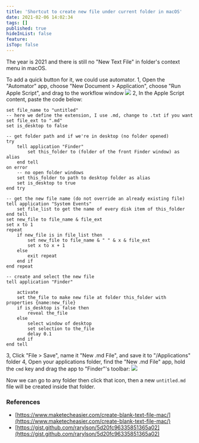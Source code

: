 ```yaml
---
title: 'Shortcut to create new file under current folder in macOS'
date: 2021-02-06 14:02:34
tags: []
published: true
hideInList: false
feature: 
isTop: false
---
```

The year is 2021 and there is still no "New Text File" in folder's context menu in macOS.

To add a quick button for it, we could use automator.
1, Open the "Automator" app, choose "New Document > Application", choose "Run Apple Script", and drag to the workflow window
![](/post-images/1612732417980.png)
2, In the Apple Script content, paste the code below:
```applescript
set file_name to "untitled"
-- here we define the extension, I use .md, change to .txt if you want
set file_ext to ".md"
set is_desktop to false

-- get folder path and if we're in desktop (no folder opened)
try
    tell application "Finder"
        set this_folder to (folder of the front Finder window) as alias
    end tell
on error
    -- no open folder windows
    set this_folder to path to desktop folder as alias
    set is_desktop to true
end try

-- get the new file name (do not override an already existing file)
tell application "System Events"
    set file_list to get the name of every disk item of this_folder
end tell
set new_file to file_name & file_ext
set x to 1
repeat
    if new_file is in file_list then
        set new_file to file_name & " " & x & file_ext
        set x to x + 1
    else
        exit repeat
    end if
end repeat

-- create and select the new file
tell application "Finder"
    
    activate
    set the_file to make new file at folder this_folder with properties {name:new_file}
    if is_desktop is false then
        reveal the_file
    else
        select window of desktop
        set selection to the_file
        delay 0.1
    end if
end tell
```
3, Click "File > Save", name it "New .md File", and save it to "/Applications" folder
4, Open your applications folder, find the "New .md File" app, hold the `cmd` key and drag the app to "Finder"'s toolbar:
![](/post-images/1612732092973.png)

Now we can go to any folder then click that icon, then a new `untitled.md` file will be created inside that folder.

### References
* [https://www.maketecheasier.com/create-blank-text-file-mac/](https://www.maketecheasier.com/create-blank-text-file-mac/)
* [https://gist.github.com/rarylson/5d20fc96335851365a02](https://gist.github.com/rarylson/5d20fc96335851365a02)
